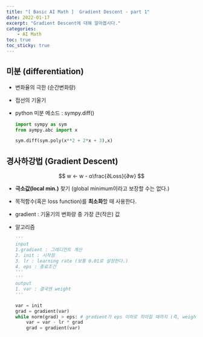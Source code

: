 ```yaml
---
title: "[ Basic AI Math ]  Gradient Descent - part 1"
date: 2022-01-17
excerpt: "Gradient Descent에 대해 알아봅시다."
categories: 
    - AI Math
toc: true
toc_sticky: true
---
```



## 미분 (differentiation)

- 변화율의 극한 (순간변화량)
- 접선의 기울기
- python 미분 메소드 : sympy.diff()
    
    ```python
    import sympy as sym
    from aympy.abc import x
    
    sym.diff(sym.poly(x**2 + 2*x + 3),x)
    ```
    

## 경사하강법 (Gradient Descent)

$$
w ← w - α\frac{∂Loss}{∂w}
$$

- **극소값(local min.)** 찾기 (global minimum이라고 보장할 수는 없다.)
- 목적함수(혹은 loss function)를 **최소화**할 때 사용한다.
- gradient : 기울기의 변화량 중 가장 큰(작은) 값
- 알고리즘
    
    ```python
    '''
    input
    1.gradient : 그레디언트 계산
    2. init : 시작점
    3. lr : learning rate (보통 0.01로 설정한다.)
    4. eps : 종료조건
    '''
    '''
    output
    1. var : 결국엔 weight
    '''
    
    var = init
    grad = gradient(var)
    while norm(grad) > eps: # gradient가 eps 이하로 작아질 때까지 (즉, weight 거의 수렴) 진행
    	var = var - lr * grad
    	grad = gradient(var)
    ```